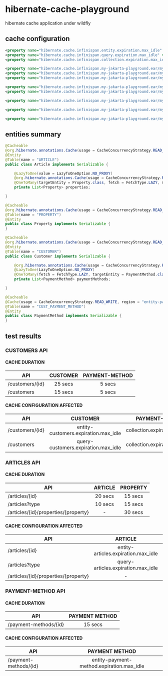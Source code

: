 # hibernate-cache-playground
hibernate cache application under wildfly

## cache configuration

```xml
<property name="hibernate.cache.infinispan.entity.expiration.max_idle" value="30000"/>
<property name="hibernate.cache.infinispan.query.expiration.max_idle" value="5000"/>
<property name="hibernate.cache.infinispan.collection.expiration.max_idle" value="5000"/>

<property name="hibernate.cache.infinispan.my-jakarta-playground.ear/my-jakarta-playground-ejb.jar#primary.entity-articles.expiration.max_idle" value="20000"/>
<property name="hibernate.cache.infinispan.my-jakarta-playground.ear/my-jakarta-playground-ejb.jar#primary.entity-customers.expiration.max_idle" value="25000"/>
<property name="hibernate.cache.infinispan.my-jakarta-playground.ear/my-jakarta-playground-ejb.jar#primary.entity-payment-method.expiration.max_idle" value="15000"/>

<property name="hibernate.cache.infinispan.my-jakarta-playground.ear/my-jakarta-playground-ejb.jar#primary.query-articles.expiration.max_idle" value="10000"/>
<property name="hibernate.cache.infinispan.my-jakarta-playground.ear/my-jakarta-playground-ejb.jar#primary.query-customers.expiration.max_idle" value="15000"/>

<property name="hibernate.cache.infinispan.my-jakarta-playground.ear/my-jakarta-playground-ejb.jar#primary.nested-article-properties.expiration.max_idle" value="15000"/>

<property name="hibernate.cache.infinispan.my-jakarta-playground.ear/my-jakarta-playground-ejb.jar#primary.entity-customers.eviction.max_entries" value="3"/>

<property name="hibernate.cache.infinispan.my-jakarta-playground.ear/my-jakarta-playground-ejb.jar#primary.entity-payment-method.expiration.life_span" value="10000"/>
```

## entities summary

```java
@Cacheable
@org.hibernate.annotations.Cache(usage = CacheConcurrencyStrategy.READ_ONLY, region = "entity-articles")
@Entity
@Table(name = "ARTICLE")
public class Article implements Serializable {

    @LazyToOne(value = LazyToOneOption.NO_PROXY)
    @org.hibernate.annotations.Cache(usage = CacheConcurrencyStrategy.READ_ONLY, region = "nested-article-properties")
    @OneToMany(targetEntity = Property.class, fetch = FetchType.LAZY, mappedBy = Property_.ARTICLE)
    private List<Property> properties;

}

@Cacheable
@org.hibernate.annotations.Cache(usage = CacheConcurrencyStrategy.READ_ONLY)
@Table(name = "PROPERTY")
@Entity
public class Property implements Serializable {
}

@Cacheable
@org.hibernate.annotations.Cache(usage = CacheConcurrencyStrategy.READ_WRITE, region = "entity-customers")
@Entity
@Table(name = "CUSTOMER")
public class Customer implements Serializable {

    @org.hibernate.annotations.Cache(usage = CacheConcurrencyStrategy.READ_WRITE)
    @LazyToOne(LazyToOneOption.NO_PROXY)
    @OneToMany(fetch = FetchType.LAZY, targetEntity = PaymentMethod.class, mappedBy = PaymentMethod_.CUSTOMER)
    private List<PaymentMethod> paymentMethods;

}

@Cacheable
@Cache(usage = CacheConcurrencyStrategy.READ_WRITE, region = "entity-payment-method")
@Table(name = "CUST_PAYMENT_METHOD")
@Entity
public class PaymentMethod implements Serializable {
}
```

## test results

### CUSTOMERS API

#### CACHE DURATION

| API	        			| CUSTOMER      | PAYMENT-METHOD  |
| --------------------- 	|:-------------:| :------------:  |
| /customers/{id}   		| 25 secs		| 5 secs 		  |
| /customers		   		| 15 secs		| 5 secs 		  |

#### CACHE CONFIGURATION AFFECTED

| API	        			| CUSTOMER      							| PAYMENT-METHOD  								|
| --------------------- 	|:---------------------------------------:	| :------------------------------------------:  |
| /customers/{id}   		| entity-customers.expiration.max_idle		| collection.expiration.max_idle				|
| /customers		   		| query-customers.expiration.max_idle		| collection.expiration.max_idle				|

### ARTICLES API

#### CACHE DURATION

| API	        						| ARTICLE       | PROPERTY		  |
| --------------------- 				|:-------------:| :------------:  |
| /articles/{id}   						| 20 secs		| 15 secs 		  |
| /articles?type	   					| 10 secs		| 15 secs 		  |
| /articles/{id}/properties/{property}	| -				| 30 secs 		  |

#### CACHE CONFIGURATION AFFECTED

| API	        						| ARTICLE       							| PROPERTY		  									|
| --------------------- 				|:---------------------------------------:	| :----------------------------------------------:	|
| /articles/{id}   						| entity-articles.expiration.max_idle		| nested-article-properties.expiration.max_idle 	|
| /articles?type	   					| query-articles.expiration.max_idle		| nested-article-properties.expiration.max_idle  	|
| /articles/{id}/properties/{property}	| -											| entity.expiration.max_idle				        |


### PAYMENT-METHOD API

#### CACHE DURATION

| API	        						| PAYMENT METHOD    |
| --------------------- 				|:----------------:	|
| /payment-methods/{id}   				| 15 secs			|


#### CACHE CONFIGURATION AFFECTED

| API	        						| PAYMENT METHOD    								|
| --------------------- 				|:------------------------------------------------: |
| /payment-methods/{id}   				| entity-payment-method.expiration.max_idle			|
